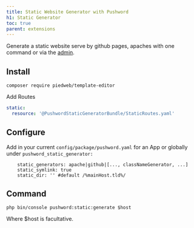 ```yaml
---
title: Static Website Generator with Pushword
h1: Static Generator
toc: true
parent: extensions
---
```


Generate a static website serve by github pages, apaches with one command or via the [admin](https://pushword.piedweb.com/extension/admin).

## Install

```shell
composer require piedweb/template-editor
```

Add Routes

```yaml
static:
  resource: '@PushwordStaticGeneratorBundle/StaticRoutes.yaml'
```

## Configure

Add in your current `config/package/pushword.yaml` for an App or globally under `pushword_static_generator:`

```
    static_generators: apache|github|[..., classNameGenerator, ...]
    static_symlink: true
    static_dir: '' #default /%mainHost.tld%/
```

## Command

```
php bin/console pushword:static:generate $host
```

Where $host is facultative.
